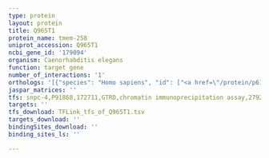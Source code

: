 ```yaml
---
type: protein
layout: protein
title: Q965T1
protein_name: tmem-258
uniprot_accession: Q965T1
ncbi_gene_id: '179094'
organism: Caenorhabditis elegans
function: target gene
number_of_interactions: '1'
orthologs: '[{"species": "Homo sapiens", "id": ["<a href=\"/protein/p61165\">P61165</a>"]}, {"species": "Mus musculus", "id": ["<a href=\"/protein/p61166\">P61166</a>"]}, {"species": "Rattus norvegicus", "id": ["D3ZS52", "A0A0G2JWZ0"]}, {"species": "Drosophila melanogaster", "id": ["<a href=\"/protein/q9vva8\">Q9VVA8</a>"]}, {"species": "Danio rerio", "id": ["Q6PBS6"]}]'
jaspar_matrices: ''
tfs: snpc-4,P91868,172711,GTRD,chromatin immunoprecipitation assay,27924024%5Buid%5D,No
targets: ''
tfs_download: TFLink_tfs_of_Q965T1.tsv
targets_download: ''
bindingSites_download: ''
binding_sites_ls: ''

---
```

